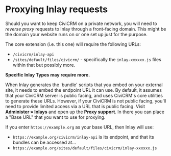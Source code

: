 # Proxying Inlay requests

Should you want to keep CiviCRM on a private network, you will need to *reverse proxy* requests to Inlay through a front-facing domain. This might be the domain your website runs on or one set up just for the purpose.

The core extension (i.e. this one) will require the following URLs:

- `/civicrm/inlay-api`
- `/sites/default/files/civicrm/` - specifically the `inlay-xxxxxx.js` files within that but possibly more.

**Specific Inlay Types may require more.**

When Inlay generates the 'bundle' scripts that you embed on your external site, it needs to embed the endpoint URL it can use. By default, it assumes that your CiviCRM server is public facing, and uses CiviCRM's core utilities to generate these URLs. However, if your CiviCRM is not public facing, you'll need to provide limited access via a URL that is public facing. Visit **Administer » Inlays** and open up the **Proxy support**. In there you can place a "Base URL" that you want to use for proxying.

If you enter `https://example.org` as your base URL, then Inlay will use:

- `https://example.org/civicrm/inlay-api` is its endpoint, and that its bundles can be accessed at...
- `https://example.org/sites/default/files/civicrm/inlay-xxxxxx.js`

